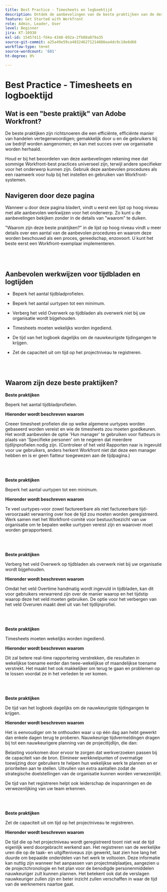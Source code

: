 ```yaml
---
title: Best Practice - Timesheets en logboektijd
description: Ontdek de aanbevelingen van de beste praktijken van de deskundigen van Adobe Workfront over vestiging, het leiden, en het gebruiken van Workfront timesheet profielen, uurtypes, timesheet voorkeur en timesheets. (Moet tussen 60 en 160 tekens lang zijn, maar is 184 tekens)
feature: Get Started with Workfront
role: Admin, Leader, User
level: Beginner
jira: KT-10930
exl-id: 15457411-fd4a-4348-892a-2fb08a079a35
source-git-commit: a25a49e59ca483246271214886ea4dc9c10e8d66
workflow-type: tm+mt
source-wordcount: '681'
ht-degree: 0%

---
```


# Best Practice - Timesheets en logboektijd

## Wat is een &quot;beste praktijk&quot; van Adobe Workfront?

De beste praktijken zijn richtsnoeren die een efficiënte, efficiënte manier van handelen vertegenwoordigen; gemakkelijk door u en de gebruikers bij uw bedrijf worden aangenomen; en kan met succes over uw organisatie worden herhaald.

Houd er bij het beoordelen van deze aanbevelingen rekening mee dat sommige Workfront-best practices universeel zijn, terwijl andere specifieker voor het onderwerp kunnen zijn. Gebruik deze aanbevolen procedures als een raamwerk voor hulp bij het instellen en gebruiken van Workfront-systemen.

## Navigeren door deze pagina

Wanneer u door deze pagina bladert, vindt u eerst een lijst op hoog niveau met alle aanbevolen werkwijzen voor het onderwerp. Zo kunt u de aanbevelingen bekijken zonder in de details van &quot;waarom&quot; te duiken.

&quot;Waarom zijn deze beste praktijken?&quot; in de lijst op hoog niveau vindt u meer details over een aantal van de aanbevolen procedures en waarom deze worden beschouwd als een proces, gereedschap, enzovoort. U kunt het beste eerst een Workfront-exemplaar implementeren.

</br>
</br>


## Aanbevolen werkwijzen voor tijdbladen en logtijden

* Beperk het aantal tijdbladprofielen.

* Beperk het aantal uurtypen tot een minimum.

* Verberg het veld Overwerk op tijdbladen als overwerk niet bij uw organisatie wordt bijgehouden.

* Timesheets moeten wekelijks worden ingediend.

* De tijd van het logboek dagelijks om de nauwkeurigste tijdingangen te krijgen.

* Zet de capaciteit uit om tijd op het projectniveau te registreren.

</br>
</br>



## Waarom zijn deze beste praktijken?

**Beste praktijken**

Beperk het aantal tijdbladprofielen.



**Hieronder wordt beschreven waarom**

Creeer timesheet profielen die op welke algemene uurtypes worden gebaseerd worden vereist en wie de timesheets zou moeten goedkeuren. Het wordt aanbevolen de optie &#39;Hun manager&#39; te gebruiken voor fiatteurs in plaats van &#39;Specifieke personen&#39; om te negeren dat meerdere tijdlijnprofielen nodig zijn. (Controleer of het veld Rapporten naar is ingevuld voor uw gebruikers, anders herkent Workfront niet dat deze een manager hebben en is er geen fiatteur toegewezen aan de tijdpagina.)

</br>
</br>

**Beste praktijken**

Beperk het aantal uurtypen tot een minimum.



**Hieronder wordt beschreven waarom**

Te veel uurtypes-voor zowel factureerbare als niet factureerbare tijd-veroorzaakt verwarring over hoe de tijd zou moeten worden geregistreerd. Werk samen met het Workfront-comité voor bestuur/toezicht van uw organisatie om te bepalen welke uurtypen vereist zijn en waarover moet worden gerapporteerd.

</br>
</br>

**Beste praktijken**

Verberg het veld Overwerk op tijdbladen als overwerk niet bij uw organisatie wordt bijgehouden.



**Hieronder wordt beschreven waarom**

Omdat het veld Overtime handmatig wordt ingevuld in tijdbladen, kan dit voor gebruikers verwarrend zijn over de manier waarop en het tijdstip waarop deze het veld moeten gebruiken. De optie voor het verbergen van het veld Overuren maakt deel uit van het tijdlijnprofiel.

</br>
</br>

**Beste praktijken**

Timesheets moeten wekelijks worden ingediend.



**Hieronder wordt beschreven waarom**

Dit zal betere real-time rapportering verstrekken, die resultaten in wekelijkse toename eerder dan twee-wekelijkse of maandelijkse toename verstrekt. Het maakt het ook makkelijker om terug te gaan en problemen op te lossen voordat ze in het verleden te ver komen.

</br>
</br>

**Beste praktijken**

De tijd van het logboek dagelijks om de nauwkeurigste tijdingangen te krijgen.



**Hieronder wordt beschreven waarom**

Het is eenvoudiger om te onthouden waar u op één dag aan hebt gewerkt dan enkele dagen terug te proberen. Nauwkeurige tijdvermeldingen dragen bij tot een nauwkeurigere planning van de projecttijdlijn, die dan:

Belasting voorkomen door ervoor te zorgen dat werkverzoeken passen bij de capaciteit van de bron.
Elimineer werkknelpunten of overmatige toewijzing door gebruikers te helpen hun wekelijkse werk te plannen en er prioriteiten aan te stellen.
Uitvullen van extra aantallen zodat de strategische doelstellingen van de organisatie kunnen worden verwezenlijkt.


De tijd van het registreren helpt ook leiderschap de inspanningen en de verwezenlijking van uw team erkennen.

</br>
</br>

**Beste praktijken**

Zet de capaciteit uit om tijd op het projectniveau te registreren.



**Hieronder wordt beschreven waarom**

De tijd die op het projectniveau wordt geregistreerd toont niet wat de tijd eigenlijk werd doorgebracht werkend aan. Het registreren van de werkelijke uren die op de taak- en uitgifteniveaus zijn gewerkt, laat zien hoe lang het duurde om bepaalde onderdelen van het werk te voltooien. Deze informatie kan nuttig zijn wanneer het aanpassen van projectmalplaatjes, aangezien u de projectchronologie en het plan voor de benodigde personenmiddelen nauwkeuriger zult kunnen plannen. Het betekent ook dat de verslagen nauwkeuriger zullen zijn en beter inzicht zullen verschaffen in waar de tijd van de werknemers naartoe gaat.
